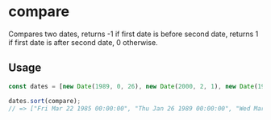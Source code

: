 # compare

Compares two dates, returns -1 if first date is before second date, returns 1 if first date is after second date, 0 otherwise.

## Usage

```js
const dates = [new Date(1989, 0, 26), new Date(2000, 2, 1), new Date(1985, 2, 22)];

dates.sort(compare);
// => ["Fri Mar 22 1985 00:00:00", "Thu Jan 26 1989 00:00:00", "Wed Mar 01 2000 00:00:00"]
```
